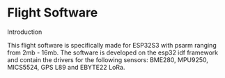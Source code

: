 # Flight Software

Introduction

 This flight software is specifically made for ESP32S3 with psarm ranging from 2mb - 16mb. The software is developed on the esp32 idf framework and contain the drivers for the following sensors: BME280, MPU9250, MICS5524, GPS L89 and EBYTE22 LoRa.   
